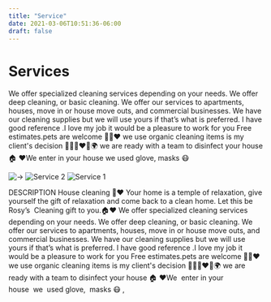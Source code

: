 ```yaml
---
title: "Service"
date: 2021-03-06T10:51:36-06:00
draft: false
---
```


# Services

We offer specialized cleaning services depending on your needs. We offer deep cleaning, or basic cleaning. We offer our services to apartments, houses, move in or house move outs, and commercial businesses. We have our cleaning supplies but we will use yours if that’s what is preferred. I have good reference .I love my job it would be a pleasure to work for you Free estimates.pets are welcome 🐶🐱❤️ we use organic cleaning items is my client's decision 👶🏻🐶❤️🌳🌍 we are ready with a team to disinfect your house 🏠 ❤️We  enter in your house  we  used glove,  masks 😷

![->](../images/flecha.PNG)
![Service 2](../images/service/2.jpg)
![Service 1](../images/service/1.jpg)

<!-- ![Service 3](../images/service/a.jpg) -->

DESCRIPTION
House cleaning 🏡❤️
    Your home is a temple of relaxation, give yourself the gift of relaxation and come back to a clean home. Let this be Rosy’s  Cleaning gift to you.🏠❤️
    We offer specialized cleaning services depending on your needs. We offer deep cleaning, or basic cleaning.
    We offer our services to apartments, houses, move in or house move outs, and commercial businesses.
    We have our cleaning supplies but we will use yours if that’s what is preferred. I have good reference .I love my job it would be a pleasure to work for you
    Free estimates.pets are welcome 🐶🐱❤️ we use organic cleaning items is my client's decision 👶🏻🐶❤️🌳🌍 we are ready with a team to disinfect your house 🏠 ❤️We  enter in your house  we  used glove,  masks 😷 , 

<!-- ![5](../images/service/5e.jpg) -->